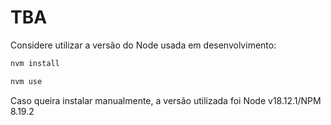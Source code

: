 # TBA

Considere utilizar a versão do Node usada em desenvolvimento:
```bash
nvm install
```
```bash
nvm use
```
Caso queira instalar manualmente, a versão utilizada foi Node v18.12.1/NPM 8.19.2
